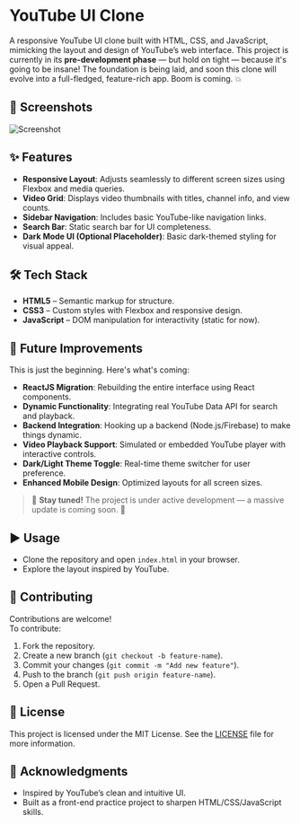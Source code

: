 # YouTube UI Clone

A responsive YouTube UI clone built with HTML, CSS, and JavaScript, mimicking the layout and design of YouTube’s web interface. This project is currently in its **pre-development phase** — but hold on tight — because it's going to be insane! The foundation is being laid, and soon this clone will evolve into a full-fledged, feature-rich app. Boom is coming. 💥

## 📸 Screenshots

![Screenshot](https://github.com/22Arjun/YouTube-UI-Clone/blob/main/Screenshot.png)

## ✨ Features

- **Responsive Layout**: Adjusts seamlessly to different screen sizes using Flexbox and media queries.
- **Video Grid**: Displays video thumbnails with titles, channel info, and view counts.
- **Sidebar Navigation**: Includes basic YouTube-like navigation links.
- **Search Bar**: Static search bar for UI completeness.
- **Dark Mode UI (Optional Placeholder)**: Basic dark-themed styling for visual appeal.

## 🛠️ Tech Stack

- **HTML5** – Semantic markup for structure.
- **CSS3** – Custom styles with Flexbox and responsive design.
- **JavaScript** – DOM manipulation for interactivity (static for now).

## 🚀 Future Improvements

This is just the beginning. Here's what's coming:

- **ReactJS Migration**: Rebuilding the entire interface using React components.
- **Dynamic Functionality**: Integrating real YouTube Data API for search and playback.
- **Backend Integration**: Hooking up a backend (Node.js/Firebase) to make things dynamic.
- **Video Playback Support**: Simulated or embedded YouTube player with interactive controls.
- **Dark/Light Theme Toggle**: Real-time theme switcher for user preference.
- **Enhanced Mobile Design**: Optimized layouts for all screen sizes.

> 📢 **Stay tuned!** The project is under active development — a massive update is coming soon. 🚀

## ▶️ Usage

- Clone the repository and open `index.html` in your browser.
- Explore the layout inspired by YouTube.

## 🤝 Contributing

Contributions are welcome!  
To contribute:

1. Fork the repository.
2. Create a new branch (`git checkout -b feature-name`).
3. Commit your changes (`git commit -m "Add new feature"`).
4. Push to the branch (`git push origin feature-name`).
5. Open a Pull Request.

## 📄 License

This project is licensed under the MIT License. See the [LICENSE](LICENSE) file for more information.

## 🙏 Acknowledgments

- Inspired by YouTube’s clean and intuitive UI.
- Built as a front-end practice project to sharpen HTML/CSS/JavaScript skills.
